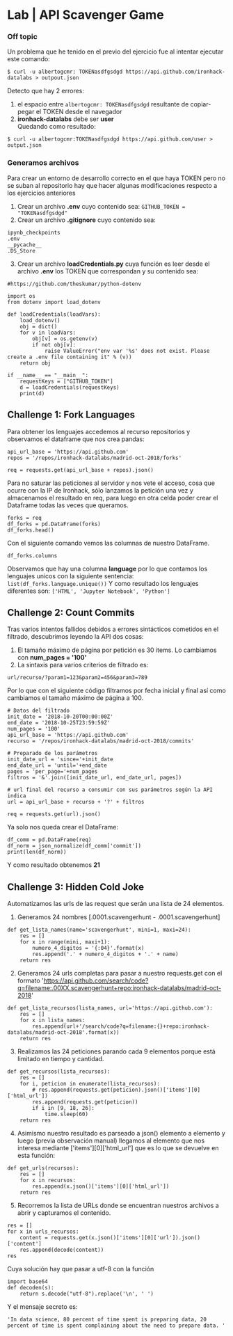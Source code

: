 # Lab | API Scavenger Game


### Off topic
Un problema que he tenido en el previo del ejercicio fue al intentar ejecutar este comando: 
```
$ curl -u albertogcmr: TOKENasdfgsdgd https://api.github.com/ironhack-datalabs > outpout.json
```
Detecto que hay 2 errores: 
1. el espacio entre ```albertogcmr: TOKENasdfgsdgd``` resultante de copiar-pegar el TOKEN desde el navegador
2. **ironhack-datalabs** debe ser **user**  
Quedando como resultado: 
```
$ curl -u albertogcmr:TOKENasdfgsdgd https://api.github.com/user > output.json
```

### Generamos archivos
Para crear un entorno de desarrollo correcto en el que haya TOKEN pero no se suban al repositorio hay que hacer algunas modificaciones respecto a los ejercicios anteriores
1. Crear un archivo **.env** cuyo contenido sea: 
```GITHUB_TOKEN = "TOKENasdfgsdgd"```
2. Crear un archivo **.gitignore** cuyo contenido sea:
```
ipynb_checkpoints
.env
__pycache__
.DS_Store
```
3. Crear un archivo **loadCredentials.py** cuya función es leer desde el archivo **.env** los TOKEN que correspondan y su contenido sea:
```
#https://github.com/theskumar/python-dotenv

import os
from dotenv import load_dotenv

def loadCredentials(loadVars):
    load_dotenv()
    obj = dict()
    for v in loadVars:
        obj[v] = os.getenv(v)
        if not obj[v]:
            raise ValueError("env var '%s' does not exist. Please create a .env file containing it" % (v))
    return obj

if __name__ == "__main__":
    requestKeys = ["GITHUB_TOKEN"]
    d = loadCredentials(requestKeys)
    print(d)
```
## Challenge 1: Fork Languages
Para obtener los lenguajes accedemos al recurso repositorios y observamos el dataframe que nos crea pandas: 
```
api_url_base = 'https://api.github.com'
repos = '/repos/ironhack-datalabs/madrid-oct-2018/forks'

req = requests.get(api_url_base + repos).json()
```
Para no saturar las peticiones al servidor y nos vete el acceso, cosa que ocurre con la IP de Ironhack, sólo lanzamos la petición una vez y almacenamos el resultado en req, para luego en otra celda poder crear el Dataframe todas las veces que queramos. 
```
forks = req
df_forks = pd.DataFrame(forks)
df_forks.head()
```
Con el siguiente comando vemos las columnas de nuestro DataFrame. 
```
df_forks.columns
```
Observamos que hay una columna **language** por lo que contamos los lenguajes unicos con la siguiente sentencia: 
```list(df_forks.language.unique())```
Y como resultado los lenguajes diferentes son: ```['HTML', 'Jupyter Notebook', 'Python']```


## Challenge 2: Count Commits
Tras varios intentos fallidos debidos a errores sintácticos cometidos en el filtrado, descubrimos leyendo la API dos cosas: 
1. El tamaño máximo de página por petición es 30 items. Lo cambiamos con **num_pages = '100'**
2. La sintaxis para varios criterios de filtrado es: 
```
url/recurso/?param1=123&param2=456&param3=789
```
Por lo que con el siguiente código filtramos por fecha inicial y final así como cambiamos el tamaño máximo de página a 100. 
```
# Datos del filtrado
init_date = '2018-10-20T00:00:00Z'
end_date = '2018-10-25T23:59:59Z'
num_pages = '100'
api_url_base = 'https://api.github.com'
recurso = '/repos/ironhack-datalabs/madrid-oct-2018/commits'

# Preparado de los parámetros
init_date_url = 'since='+init_date
end_date_url = 'until='+end_date
pages = 'per_page='+num_pages
filtros = '&'.join([init_date_url, end_date_url, pages])

# url final del recurso a consumir con sus parámetros según la API indica
url = api_url_base + recurso + '?' + filtros

req = requests.get(url).json()
```
Ya solo nos queda crear el DataFrame: 
```
df_comm = pd.DataFrame(req)
df_norm = json_normalize(df_comm['commit'])
print(len(df_norm))
```
Y como resultado obtenemos **21**


## Challenge 3: Hidden Cold Joke

Automatizamos las urls de las request que serán una lista de 24 elementos. 
1. Generamos 24 nombres \[.0001.scavengerhunt - .0001.scavengerhunt\]
```
def get_lista_names(name='scavengerhunt', mini=1, maxi=24): 
    res = []
    for x in range(mini, maxi+1): 
        numero_4_digitos = '{:04}'.format(x)
        res.append('.' + numero_4_digitos + '.' + name)
    return res
```
2. Generamos 24 urls completas para pasar a nuestro requests.get con el formato 'https://api.github.com/search/code?q=filename:.00XX.scavengerhunt+repo:ironhack-datalabs/madrid-oct-2018'
```
def get_lista_recursos(lista_names, url='https://api.github.com'): 
    res = []
    for x in lista_names: 
        res.append(url+'/search/code?q=filename:{}+repo:ironhack-datalabs/madrid-oct-2018'.format(x))
    return res
```
3. Realizamos las 24 peticiones parando cada 9 elementos porque está limitado en tiempo y cantidad. 
```
def get_recursos(lista_recursos): 
    res = []
    for i, peticion in enumerate(lista_recursos): 
        # res.append(requests.get(peticion).json()['items'][0]['html_url'])
        res.append(requests.get(peticion))
        if i in [9, 18, 26]: 
            time.sleep(60)
    return res
```
4. Asimismo nuestro resultado es parseado a json() elemento a elemento y luego (previa observación manual) llegamos al elemento que nos interesa mediante \['items']\[0]\['html_url'] que es lo que se devuelve en esta función: 
```
def get_urls(recursos): 
    res = []
    for x in recursos: 
        res.append(x.json()['items'][0]['html_url'])
    return res
```

5. Recorremos la lista de URLs donde se encuentran nuestros archivos a abrir y capturamos el contenido. 
```
res = []
for x in urls_recursos: 
    content = requests.get(x.json()['items'][0]['url']).json()['content']
    res.append(decode(content))
res
```
Cuya solución hay que pasar a utf-8 con la función 
```
import base64
def decoden(s):       
    return s.decode("utf-8").replace('\n', ' ')
```
Y el mensaje secreto es: 
```
'In data science, 80 percent of time spent is preparing data, 20 percent of time is spent complaining about the need to prepare data. '
```


